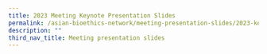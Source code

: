 ```yaml
---
title: 2023 Meeting Keynote Presentation Slides
permalink: /asian-bioethics-network/meeting-presentation-slides/2023-keynote-slides/
description: ""
third_nav_title: Meeting presentation slides
---
```

